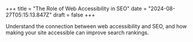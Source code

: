 +++
title = "The Role of Web Accessibility in SEO"
date = "2024-08-27T05:15:13.847Z"
draft = false
+++

  Understand the connection between web accessibility and SEO, and how making your site accessible can improve search rankings.
        